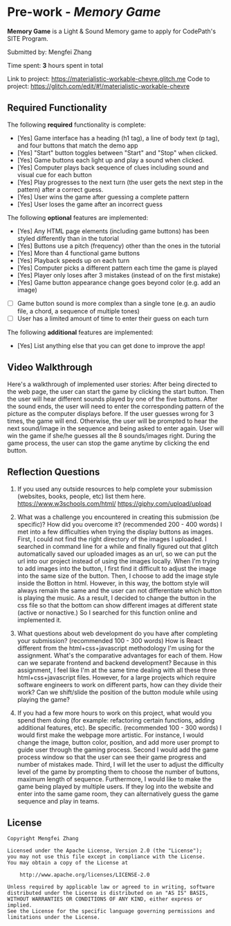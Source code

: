 # Pre-work - *Memory Game*

**Memory Game** is a Light & Sound Memory game to apply for CodePath's SITE Program. 

Submitted by: Mengfei Zhang

Time spent: **3** hours spent in total

Link to project: https://materialistic-workable-chevre.glitch.me
Code to project: https://glitch.com/edit/#!/materialistic-workable-chevre

## Required Functionality

The following **required** functionality is complete:
* [Yes] Game interface has a heading (h1 tag), a line of body text (p tag), and four buttons that match the demo app
* [Yes] "Start" button toggles between "Start" and "Stop" when clicked. 
* [Yes] Game buttons each light up and play a sound when clicked. 
* [Yes] Computer plays back sequence of clues including sound and visual cue for each button
* [Yes] Play progresses to the next turn (the user gets the next step in the pattern) after a correct guess. 
* [Yes] User wins the game after guessing a complete pattern
* [Yes] User loses the game after an incorrect guess

The following **optional** features are implemented:

* [Yes] Any HTML page elements (including game buttons) has been styled differently than in the tutorial
* [Yes] Buttons use a pitch (frequency) other than the ones in the tutorial
* [Yes] More than 4 functional game buttons
* [Yes] Playback speeds up on each turn
* [Yes] Computer picks a different pattern each time the game is played
* [Yes] Player only loses after 3 mistakes (instead of on the first mistake)
* [Yes] Game button appearance change goes beyond color (e.g. add an image)
* [ ] Game button sound is more complex than a single tone (e.g. an audio file, a chord, a sequence of multiple tones)
* [ ] User has a limited amount of time to enter their guess on each turn

The following **additional** features are implemented:

- [Yes] List anything else that you can get done to improve the app!

## Video Walkthrough

Here's a walkthrough of implemented user stories:
After being directed to the web page, the user can start the game by clicking the start button. Then the user will hear different sounds played by one of the five buttons. After the sound ends, the user will need to enter the corresponding pattern of the picture as the computer displays before. If the user guesses wrong for 3 times, the game will end. Otherwise, the user will be prompted to hear the next sound/image in the sequence and being asked to enter again. User will win the game if she/he guesses all the 8 sounds/images right. During the game process, the user can stop the game anytime by clicking the end button.
<img source = "https://media.giphy.com/media/0ucte1nd6HnA9OUR6U/giphy.gif" width = 250><br>
<img source = "https://media.giphy.com/media/twPnG3okwaWzHbEllm/giphy.gif" width = 250><br>
<img source = "https://media.giphy.com/media/fyOqsTMJBPysGRhk14/giphy.gif" width = 250><br>
<img source = "https://media.giphy.com/media/UFhLX8xxPPDBnXOuQu/giphy.gif" width = 250><br>

## Reflection Questions
1. If you used any outside resources to help complete your submission (websites, books, people, etc) list them here. 
https://www.w3schools.com/html/
https://giphy.com/upload/upload

2. What was a challenge you encountered in creating this submission (be specific)? How did you overcome it? (recommended 200 - 400 words) 
I met into a few difficulties when trying the display buttons as images. First, I could not find the right directory of the images I uploaded. I searched in command line for a while and finally figured out that glitch automatically saved our uploaded images as an url, so we can put the url into our project instead of using the images locally.
When I'm trying to add images into the button, I first find it difficult to adjust the image into the same size of the button. Then, I choose to add the image style inside the Botton in html. However, in this way, the bottom style will always remain the same and the user can not differentiate which button is playing the music. As a result, I decided to change the button in the css file so that the bottom can show different images at different state (active or nonactive.) So I searched for this function online and implemented it.

3. What questions about web development do you have after completing your submission? (recommended 100 - 300 words) 
How is React different from the html+css+javascript methodology I'm using for the assignment. What's the comparative advantages for each of them.
How can we separate frontend and backend development? Because in this assignment, I feel like I'm at the same time dealing with all these three html+css+javascript files. However, for a large projects which require software engineers to work on different parts, how can they divide their work?
Can we shift/slide the position of the button module while using playing the game?

4. If you had a few more hours to work on this project, what would you spend them doing (for example: refactoring certain functions, adding additional features, etc). Be specific. (recommended 100 - 300 words) 
I would first make the webpage more artistic. For instance, I would change the image, button color, position, and add more user prompt to guide user through the gaming process.
Second I would add the game process window so that the user can see their game progress and number of mistakes made.
Third, I will let the user to adjust the difficulty level of the game by prompting them to choose the number of buttons, maximum length of sequence.
Furthermore, I would like to make the game being played by multiple users. If they log into the website and enter into the same game room, they can alternatively guess the game sequence and play in teams.

## License

    Copyright Mengfei Zhang

    Licensed under the Apache License, Version 2.0 (the "License");
    you may not use this file except in compliance with the License.
    You may obtain a copy of the License at

        http://www.apache.org/licenses/LICENSE-2.0

    Unless required by applicable law or agreed to in writing, software
    distributed under the License is distributed on an "AS IS" BASIS,
    WITHOUT WARRANTIES OR CONDITIONS OF ANY KIND, either express or implied.
    See the License for the specific language governing permissions and
    limitations under the License.